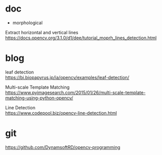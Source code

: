 
# doc


- morphological    

Extract horizontal and vertical lines    
https://docs.opencv.org/3.1.0/d1/dee/tutorial_moprh_lines_detection.html    


# blog

leaf detection    
https://bi.biopapyrus.jp/ia/opencv/examples/leaf-detection/    

Multi-scale Template Matching    
https://www.pyimagesearch.com/2015/01/26/multi-scale-template-matching-using-python-opencv/    

Line Detection    
https://www.codepool.biz/opencv-line-detection.html


# git

https://github.com/DynamsoftRD/opencv-programming


